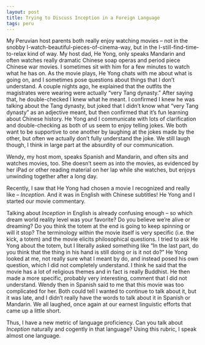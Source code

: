 ```yaml
---
layout: post
title: Trying to Discuss Inception in a Foreign Language
tags: peru
---
```

My Peruvian host parents both really enjoy watching movies – not in the snobby I-watch-beautiful-pieces-of-cinema-way, but in the I-still-find-time-to-relax kind of way. My host dad, He Yong, only speaks Mandarin and often watches really dramatic Chinese soap operas and period piece Chinese war movies.  I sometimes sit with him for a few minutes to watch what he has on. As the movie plays, He Yong chats with me about what is going on, and I sometimes pose questions about things that I don’t understand. A couple nights ago, he explained that the outfits the magistrates were wearing were actually “very Tang dynasty.” After saying that, he double-checked I knew what he meant. I confirmed I knew he was talking about the Tang dynasty, but joked that I didn’t know what “very Tang dynasty” as an adjective meant, but then confirmed that it’s fun learning about Chinese history. He Yong and I communicate with lots of clarification and double-checking as both of us seem to enjoy telling jokes. We both want to be supportive to one another by laughing at the jokes made by the other, but often we actually don’t fully understand the joke. We still laugh though, I think in large part at the absurdity of our communication. 

Wendy, my host mom, speaks Spanish and Mandarin, and often sits and watches movies, too. She doesn’t seem as into the movies, as evidenced by her iPad or other reading material on her lap while she watches, but enjoys unwinding together after a long day. 

Recently, I saw that He Yong had chosen a movie I recognized and really like – *Inception*. And it was in English with Chinese subtitles! He Yong and I started our movie commentary. 

Talking about *Inception* in English is already confusing enough – so which dream world reality level was your favorite? Do you believe we’re alive or dreaming? Do you think the totem at the end is going to keep spinning or will it stop? The terminology within the movie itself is very specific (i.e. the kick, a totem) and the movie elicits philosophical questions. I tried to ask He Yong about the totem, but I literally asked something like “In the last part, do you think that the thing in his hand is still doing or is it not do?” He Yong looked at me, not really sure what I meant by do, and instead posed his own question, which I did not completely understand. I think he said that the movie has a lot of religious themes and in fact is really Buddhist. He then made a more specific, probably very interesting, comment that I did not understand.  Wendy then in Spanish said to me that this movie was too complicated for her. Both could tell I wanted to continue to talk about it, but it was late, and I didn’t really have the words to talk about it in Spanish or Mandarin. We all laughed, once again at our earnest linguistic efforts that came up a little short.

Thus, I have a new metric of language proficiency. Can you talk about *Inception* naturally and cogently in that language? Using this rubric, I speak almost one language.
